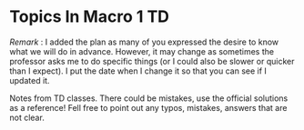 # Topics In Macro 1 TD

_Remark_ : I added the plan as many of you expressed the desire to know what we will do in advance. However, it may change as sometimes the professor asks me to do specific things (or I could also be slower or quicker than I expect). I put the date when I change it so that you can see if I updated it.

Notes from TD classes. There could be mistakes, use the official solutions as a reference!
Fell free to point out any typos, mistakes, answers that are not clear. 
